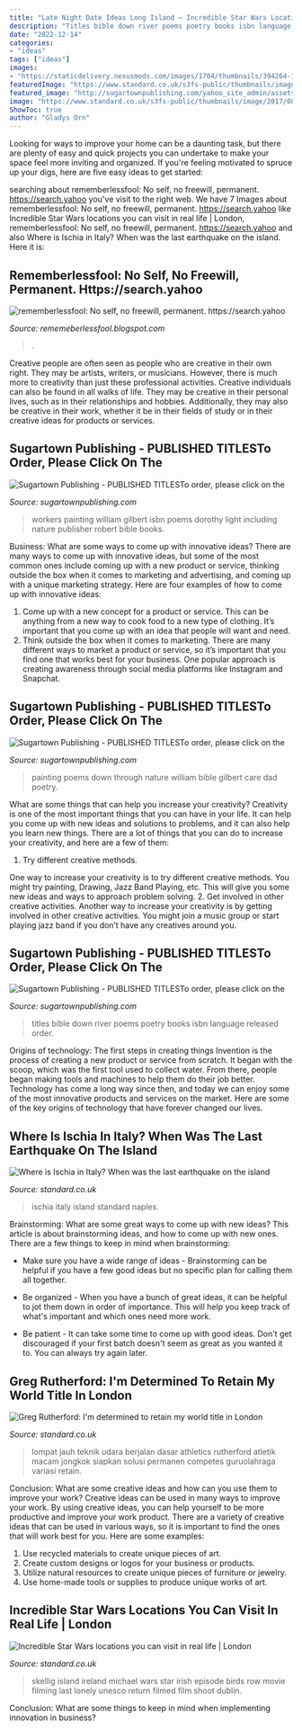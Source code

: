 ```yaml
---
title: "Late Night Date Ideas Long Island ~ Incredible Star Wars Locations You Can Visit In Real Life"
description: "Titles bible down river poems poetry books isbn language released order"
date: "2022-12-14"
categories:
- "ideas"
tags: ["ideas"]
images:
- "https://staticdelivery.nexusmods.com/images/1704/thumbnails/394264-1507523013.jpg"
featuredImage: "https://www.standard.co.uk/s3fs-public/thumbnails/image/2017/08/22/11/shutterstock-267235283.jpg"
featured_image: "http://sugartownpublishing.com/yahoo_site_admin/assets/images/Cathy-Dana-cover_sm.89183628_std.jpg"
image: "https://www.standard.co.uk/s3fs-public/thumbnails/image/2017/08/22/11/shutterstock-267235283.jpg"
ShowToc: true
author: "Gladys Orn"
---
```



Looking for ways to improve your home can be a daunting task, but there are plenty of easy and quick projects you can undertake to make your space feel more inviting and organized. If you're feeling motivated to spruce up your digs, here are five easy ideas to get started: 

	

		
searching about rememberlessfool: No self, no freewill, permanent. https://search.yahoo you've visit to the right web. We have 7 Images about rememberlessfool: No self, no freewill, permanent. https://search.yahoo like Incredible Star Wars locations you can visit in real life | London, rememberlessfool: No self, no freewill, permanent. https://search.yahoo and also Where is Ischia in Italy? When was the last earthquake on the island. Here it is:
		
    
## Rememberlessfool: No Self, No Freewill, Permanent. Https://search.yahoo

<img loading=lazy src="https://staticdelivery.nexusmods.com/images/1704/thumbnails/394264-1507523013.jpg" onerror="this.onerror=null;this.src='https://tse1.mm.bing.net/th?id=OIP.dYoYHzFqRlaZ7emQfCb-ZQAAAA&amp;pid=15.1';" alt="rememberlessfool: No self, no freewill, permanent. https://search.yahoo">

_Source: rememeberlessfool.blogspot.com_

>. 

	

Creative people are often seen as people who are creative in their own right. They may be artists, writers, or musicians. However, there is much more to creativity than just these professional activities. Creative individuals can also be found in all walks of life. They may be creative in their personal lives, such as in their relationships and hobbies. Additionally, they may also be creative in their work, whether it be in their fields of study or in their creative ideas for products or services.

    
## Sugartown Publishing - PUBLISHED TITLESTo Order, Please Click On The

<img loading=lazy src="http://sugartownpublishing.com/yahoo_site_admin/assets/images/Workers_comp_cover_300_dpi.69125142_std.jpg" onerror="this.onerror=null;this.src='https://tse4.mm.bing.net/th?id=OIP.53Egvqji2pXJa0mJqwiecgAAAA&amp;pid=15.1';" alt="Sugartown Publishing - PUBLISHED TITLESTo order, please click on the">

_Source: sugartownpublishing.com_

>workers painting william gilbert isbn poems dorothy light including nature publisher robert bible books. 

	

Business: What are some ways to come up with innovative ideas?
There are many ways to come up with innovative ideas, but some of the most common ones include coming up with a new product or service, thinking outside the box when it comes to marketing and advertising, and coming up with a unique marketing strategy. Here are four examples of how to come up with innovative ideas: 
1. Come up with a new concept for a product or service. This can be anything from a new way to cook food to a new type of clothing. It’s important that you come up with an idea that people will want and need. 
2. Think outside the box when it comes to marketing. There are many different ways to market a product or service, so it’s important that you find one that works best for your business. One popular approach is creating awareness through social media platforms like Instagram and Snapchat.

    
## Sugartown Publishing - PUBLISHED TITLESTo Order, Please Click On The

<img loading=lazy src="http://sugartownpublishing.com/yahoo_site_admin/assets/images/Cathy-Dana-cover_sm.89183628_std.jpg" onerror="this.onerror=null;this.src='https://tse2.mm.bing.net/th?id=OIP.31-AppI3G-nZ9WYDicoiEwAAAA&amp;pid=15.1';" alt="Sugartown Publishing - PUBLISHED TITLESTo order, please click on the">

_Source: sugartownpublishing.com_

>painting poems down through nature william bible gilbert care dad poetry. 

	

What are some things that can help you increase your creativity?
Creativity is one of the most important things that you can have in your life. It can help you come up with new ideas and solutions to problems, and it can also help you learn new things. There are a lot of things that you can do to increase your creativity, and here are a few of them: 
1. Try different creative methods.

One way to increase your creativity is to try different creative methods. You might try painting, Drawing, Jazz Band Playing, etc. This will give you some new ideas and ways to approach problem solving. 
2. Get involved in other creative activities.
Another way to increase your creativity is by getting involved in other creative activities. You might join a music group or start playing jazz band if you don’t have any creatives around you.

    
## Sugartown Publishing - PUBLISHED TITLESTo Order, Please Click On The

<img loading=lazy src="http://www.sugartownpublishing.com/yahoo_site_admin/assets/images/Same_River_Twice_large.14784824_std.jpg" onerror="this.onerror=null;this.src='https://tse4.mm.bing.net/th?id=OIP.uAzDvsvMPpZlVyzVVM76QwHaLI&amp;pid=15.1';" alt="Sugartown Publishing - PUBLISHED TITLESTo order, please click on the">

_Source: sugartownpublishing.com_

>titles bible down river poems poetry books isbn language released order. 

	

Origins of technology: The first steps in creating things
Invention is the process of creating a new product or service from scratch. It began with the scoop, which was the first tool used to collect water. From there, people began making tools and machines to help them do their job better. Technology has come a long way since then, and today we can enjoy some of the most innovative products and services on the market. Here are some of the key origins of technology that have forever changed our lives.

    
## Where Is Ischia In Italy? When Was The Last Earthquake On The Island

<img loading=lazy src="https://www.standard.co.uk/s3fs-public/thumbnails/image/2017/08/22/11/shutterstock-267235283.jpg" onerror="this.onerror=null;this.src='https://tse1.mm.bing.net/th?id=OIP.TIfPDFNcG8MyKhHw0LSY4QHaE8&amp;pid=15.1';" alt="Where is Ischia in Italy? When was the last earthquake on the island">

_Source: standard.co.uk_

>ischia italy island standard naples. 

	

Brainstorming: What are some great ways to come up with new ideas?
This article is about brainstorming ideas, and how to come up with new ones. There are a few things to keep in mind when brainstorming: 
- Make sure you have a wide range of ideas - Brainstorming can be helpful if you have a few good ideas but no specific plan for calling them all together. 

- Be organized - When you have a bunch of great ideas, it can be helpful to jot them down in order of importance. This will help you keep track of what's important and which ones need more work. 

- Be patient - It can take some time to come up with good ideas. Don't get discouraged if your first batch doesn't seem as great as you wanted it to. You can always try again later.

    
## Greg Rutherford: I&#039;m Determined To Retain My World Title In London

<img loading=lazy src="https://www.standard.co.uk/s3fs-public/thumbnails/image/2016/08/24/09/rio2016rutherford2408.jpg" onerror="this.onerror=null;this.src='https://tse3.mm.bing.net/th?id=OIP.6a-4N8NT4zcaz1af3LPahgHaE8&amp;pid=15.1';" alt="Greg Rutherford: I&#039;m determined to retain my world title in London">

_Source: standard.co.uk_

>lompat jauh teknik udara berjalan dasar athletics rutherford atletik macam jongkok siapkan solusi permanen competes guruolahraga variasi retain. 

	

Conclusion: What are some creative ideas and how can you use them to improve your work?
Creative ideas can be used in many ways to improve your work. By using creative ideas, you can help yourself to be more productive and improve your work product. There are a variety of creative ideas that can be used in various ways, so it is important to find the ones that will work best for you. Here are some examples: 
1. Use recycled materials to create unique pieces of art.
2. Create custom designs or logos for your business or products.
3. Utilize natural resources to create unique pieces of furniture or jewelry.
4. Use home-made tools or supplies to produce unique works of art.

    
## Incredible Star Wars Locations You Can Visit In Real Life | London

<img loading=lazy src="https://www.standard.co.uk/s3fs-public/thumbnails/image/2017/12/14/15/skellig-island-ireland-lukes-hideout.jpg" onerror="this.onerror=null;this.src='https://tse3.mm.bing.net/th?id=OIP.VeDOkPd9565hMLeFgP4afgHaEv&amp;pid=15.1';" alt="Incredible Star Wars locations you can visit in real life | London">

_Source: standard.co.uk_

>skellig island ireland michael wars star irish episode birds row movie filming last lonely unesco return filmed film shoot dublin. 

	

Conclusion: What are some things to keep in mind when implementing innovation in business?
 

